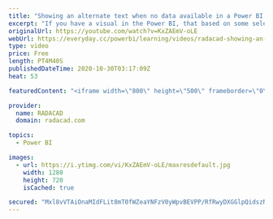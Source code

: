 ```yaml
---
title: "Showing an alternate text when no data available in a Power BI chart visuals"
excerpt: "If you have a visual in the Power BI, that based on some selections of a slicer it might return nothing, depends on the visual, you might get a blank visual or some other types of improper view. In this video, I share a simple trick that you can use to have an alternate message in those scenarios. Read"
originalUrl: https://youtube.com/watch?v=KxZAEmV-oLE
webUrl: https://everyday.cc/powerbi/learning/videos/radacad-showing-an-alternate-text-when-no-data-available-in-a-power-bi-chart-visuals/
type: video
price: Free
length: PT4M40S
publishedDateTime: 2020-10-30T03:17:09Z
heat: 53

featuredContent: "<iframe width=\"800\" height=\"500\" frameborder=\"0\" src=\"https://www.youtube.com/embed/KxZAEmV-oLE\" allow=\"accelerometer; autoplay; encrypted-media; gyroscope; picture-in-picture\" allowfullscreen></iframe>"

provider:
  name: RADACAD
  domain: radacad.com

topics:
  - Power BI

images:
  - url: https://i.ytimg.com/vi/KxZAEmV-oLE/maxresdefault.jpg
    width: 1280
    height: 720
    isCached: true

secured: "Mxl8vVTAiOnaMIdFLit8mT0fWZeaYNFzV0yWpvBEVPP/RfRwyDXGGlpQidszNRROl6M+YphLluioigcBPzmlpxNhGP3Pi1Y2sVX7WcsfF3RGt2Ee7QwQGbI3Zj/XMwPhjDUI+HUyHJUFbO4AkyOoZQ/Kj8BN2k8nzxrPId4V13ZtOdkxk9cllPeSv7tWPNMMpp1YgPPZmTzDydBsUOcmn8pT0xuTkJwmYU4ry773WjI/6hjQlD44r3EXLGPIgycYacTZs39+/I5aGwA9X43s26iabkUzAf7kM5rzMTL5P60R0KzXHnMsLDNuqO5WKuupk/0i7Pe3eRPGw2217AJz5R6aRDXAtBBgaJ99Jk9q18Sk1YwElAr9g7N92+1wt/Fom8URInhMh7k0J2TyBAj1TGk8CtZfGILKYor8UkcRQ5M=;5OCebsZsFKpUCeKnYdfx4w=="
---
```


